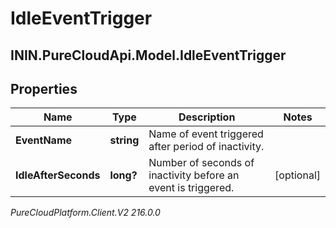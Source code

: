 # IdleEventTrigger

## ININ.PureCloudApi.Model.IdleEventTrigger

## Properties

|Name | Type | Description | Notes|
|------------ | ------------- | ------------- | -------------|
| **EventName** | **string** | Name of event triggered after period of inactivity. | |
| **IdleAfterSeconds** | **long?** | Number of seconds of inactivity before an event is triggered. | [optional] |



_PureCloudPlatform.Client.V2 216.0.0_
